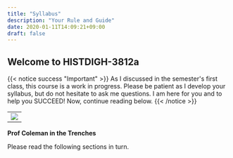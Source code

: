 ```yaml
---
title: "Syllabus"
description: "Your Rule and Guide"
date: 2020-01-11T14:09:21+09:00
draft: false
---
```


## Welcome to HISTDIGH-3812a

{{< notice success "Important" >}} As I discussed in the semester's first class, this course is a work in progress. Please be patient as I develop your syllabus, but do not hesitate to ask me questions. I am here for you and to help you SUCCEED! Now, continue reading below.
{{< /notice >}}


<table >
	<tbody>
		<tr>
			<td><img src="https://images.squarespace-cdn.com/content/v1/5f3571ef9fa2aa0139d700c8/1611692325565-80L5D4JOZAXXW2ASWTNT/A07BC771-769B-47F1-8F02-EFBB32E29E99.jpg?format=2500w"> </td>
		</tr>
	</tbody>
</table>


**Prof Coleman in the Trenches**

Please read the following sections in turn.
